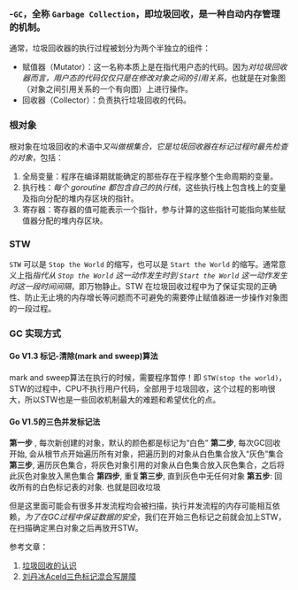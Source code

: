 
### -`GC`，全称 `Garbage Collection`，即垃圾回收，是一种自动内存管理的机制。

通常，垃圾回收器的执行过程被划分为两个半独立的组件：
-   赋值器（Mutator）：这一名称本质上是在指代用户态的代码。因为*对垃圾回收器而言，用户态的代码仅仅只是在修改对象之间的引用关系*，也就是在对象图（对象之间引用关系的一个有向图）上进行操作。
-   回收器（Collector）：负责执行垃圾回收的代码。

### 根对象

根对象在垃圾回收的术语中*又叫做根集合，它是垃圾回收器在标记过程时最先检查的对象*，包括：

1.  全局变量：程序在编译期就能确定的那些存在于程序整个生命周期的变量。
2.  执行栈：*每个 goroutine 都包含自己的执行栈*，这些执行栈上包含栈上的变量及指向分配的堆内存区块的指针。
3.  寄存器：寄存器的值可能表示一个指针，参与计算的这些指针可能指向某些赋值器分配的堆内存区块。

### STW

`STW` 可以是 `Stop the World` 的缩写，也可以是 `Start the World` 的缩写。通常意义上指*指代从 `Stop the World` 这一动作发生时到 `Start the World` 这一动作发生时这一段时间间隔*，即万物静止。STW 在垃圾回收过程中为了保证实现的正确性、防止无止境的内存增长等问题而不可避免的需要停止赋值器进一步操作对象图的一段过程。

### GC 实现方式

#### Go V1.3 标记-清除(mark and sweep)算法

mark and sweep算法在执行的时候，需要程序暂停！即 `STW(stop the world)`，STW的过程中，CPU不执行用户代码，全部用于垃圾回收，这个过程的影响很大，所以STW也是一些回收机制最大的难题和希望优化的点。

#### Go V1.5的三色并发标记法

**第一步** , 每次新创建的对象，默认的颜色都是标记为“白色”
**第二步**, 每次GC回收开始, 会从根节点开始遍历所有对象，把遍历到的对象从白色集合放入“灰色”集合
**第三步**, 遍历灰色集合，将灰色对象引用的对象从白色集合放入灰色集合，之后将此灰色对象放入黑色集合
**第四步**, 重复**第三步**, 直到灰色中无任何对象
**第五步**: 回收所有的白色标记表的对象. 也就是回收垃圾

但是这里面可能会有很多并发流程均会被扫描，执行并发流程的内存可能相互依赖，*为了在GC过程中保证数据的安全*，我们在开始三色标记之前就会加上STW，在扫描确定黑白对象之后再放开STW。


参考文章：
1. [垃圾回收的认识](https://golang.design/go-questions/memgc/principal/)
2. [刘丹冰Aceld三色标记混合写屏障](https://www.yuque.com/aceld/golang/zhzanb)